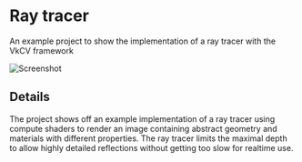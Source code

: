 # Ray tracer
An example project to show the implementation of a ray tracer with the VkCV framework

![Screenshot](../../screenshots/ray_tracer.png)

## Details

The project shows off an example implementation of a ray tracer using compute shaders to render
an image containing abstract geometry and materials with different properties. The ray tracer 
limits the maximal depth to allow highly detailed reflections without getting too slow for 
realtime use.
